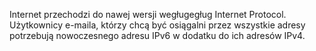 
Internet przechodzi do nawej wersji wegługegług Internet Protocol. Użytkownicy e-maila,
którzy chcą być osiągalni przez wszystkie adresy potrzebują nowoczesnego adresu IPv6
w dodatku do ich adresów IPv4.
